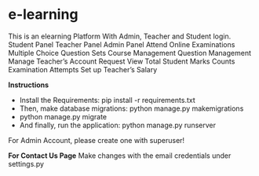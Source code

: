 # e-learning
This is an elearning Platform With Admin, Teacher and Student login. Student Panel Teacher Panel Admin Panel Attend Online Examinations Multiple Choice Question Sets Course Management Question Management Manage Teacher’s Account Request View Total Student Marks Counts Examination Attempts Set up Teacher’s Salary



**Instructions**
- Install the Requirements: pip install -r requirements.txt
- Then, make database migrations: python manage.py makemigrations
- python manage.py migrate
- And finally, run the application: python manage.py runserver

For Admin Account, please create one with superuser!


**For Contact Us Page**
Make changes with the email credentials under settings.py

